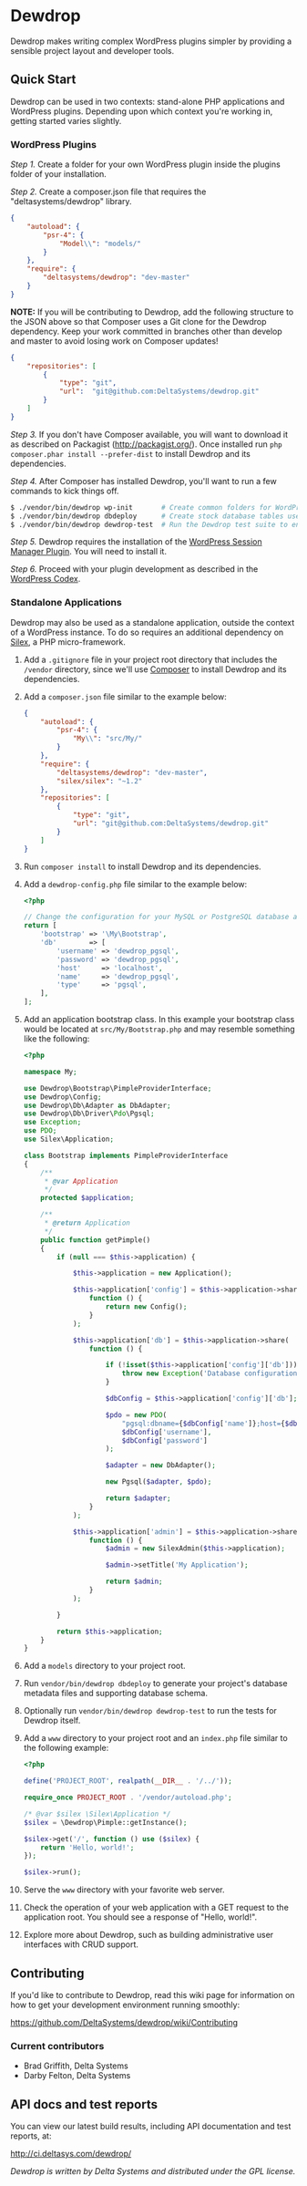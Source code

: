Dewdrop
=======

Dewdrop makes writing complex WordPress plugins simpler by providing a 
sensible project layout and developer tools.


Quick Start
-----------

Dewdrop can be used in two contexts: stand-alone PHP applications and WordPress
plugins.  Depending upon which context you're working in, getting started varies
slightly.

### WordPress Plugins

*Step 1.* Create a folder for your own WordPress plugin inside the plugins folder of your installation.

*Step 2.* Create a composer.json file that requires the "deltasystems/dewdrop" library.  

```json
{
    "autoload": {
        "psr-4": {
            "Model\\": "models/"
        }
    },
    "require": {
        "deltasystems/dewdrop": "dev-master"
    }
}
```

**NOTE:** If you will be contributing to Dewdrop, add the following structure to the JSON above so that Composer uses a
Git clone for the Dewdrop dependency. Keep your work committed in branches other than develop and master to avoid losing
work on Composer updates!

```json
{
    "repositories": [
        {
            "type": "git",
            "url":  "git@github.com:DeltaSystems/dewdrop.git"
        }
    ]
}
```

*Step 3.* If you don't have Composer available, you will want to download it as described on Packagist (<http://packagist.org/>).  Once installed run `php composer.phar install --prefer-dist` to install Dewdrop and its dependencies.

*Step 4.* After Composer has installed Dewdrop, you'll want to run a few commands to kick things off.

```bash
$ ./vendor/bin/dewdrop wp-init       # Create common folders for WordPress plugins
$ ./vendor/bin/dewdrop dbdeploy      # Create stock database tables used by Dewdrop
$ ./vendor/bin/dewdrop dewdrop-test  # Run the Dewdrop test suite to ensure everything is working as expected
```

*Step 5.* Dewdrop requires the installation of the [WordPress Session Manager Plugin](https://wordpress.org/plugins/wp-session-manager/). You will need to install it.

*Step 6.* Proceed with your plugin development as described in the
[WordPress Codex](https://codex.wordpress.org/Writing_a_Plugin).

### Standalone Applications

Dewdrop may also be used as a standalone application, outside the context of a WordPress instance. To do so requires an
additional dependency on [Silex](http://silex.sensiolabs.org/), a PHP micro-framework.

1. Add a `.gitignore` file in your project root directory that includes the `/vendor` directory, since we'll use
    [Composer](https://getcomposer.org/) to install Dewdrop and its dependencies. 
1. Add a `composer.json` file similar to the example below:

    ```json
    {
        "autoload": {
            "psr-4": {
                "My\\": "src/My/"
            }
        },
        "require": {
            "deltasystems/dewdrop": "dev-master",
            "silex/silex": "~1.2"
        },
        "repositories": [
            {
                "type": "git",
                "url": "git@github.com:DeltaSystems/dewdrop.git"
            }
        ]
    }
    ```
1. Run `composer install` to install Dewdrop and its dependencies.
1. Add a `dewdrop-config.php` file similar to the example below:
    ```php
    <?php
    
    // Change the configuration for your MySQL or PostgreSQL database as appropriate
    return [
        'bootstrap' => '\My\Bootstrap',
        'db'        => [
            'username' => 'dewdrop_pgsql',
            'password' => 'dewdrop_pgsql',
            'host'     => 'localhost',
            'name'     => 'dewdrop_pgsql',
            'type'     => 'pgsql',
        ],
    ];    
    ```
1. Add an application bootstrap class. In this example your bootstrap class would be located at `src/My/Bootstrap.php`
    and may resemble something like the following:
    ```php
    <?php
    
    namespace My;
    
    use Dewdrop\Bootstrap\PimpleProviderInterface;
    use Dewdrop\Config;
    use Dewdrop\Db\Adapter as DbAdapter;
    use Dewdrop\Db\Driver\Pdo\Pgsql;
    use Exception;
    use PDO;
    use Silex\Application;
    
    class Bootstrap implements PimpleProviderInterface
    {
        /**
         * @var Application
         */
        protected $application;
    
        /**
         * @return Application
         */
        public function getPimple()
        {
            if (null === $this->application) {
    
                $this->application = new Application();
    
                $this->application['config'] = $this->application->share(
                    function () {
                        return new Config();
                    }
                );
    
                $this->application['db'] = $this->application->share(
                    function () {
    
                        if (!isset($this->application['config']['db'])) {
                            throw new Exception('Database configuration unavailable');
                        }
    
                        $dbConfig = $this->application['config']['db'];
    
                        $pdo = new PDO(
                            "pgsql:dbname={$dbConfig['name']};host={$dbConfig['host']}",
                            $dbConfig['username'],
                            $dbConfig['password']
                        );
    
                        $adapter = new DbAdapter();
    
                        new Pgsql($adapter, $pdo);
    
                        return $adapter;
                    }
                );

                $this->application['admin'] = $this->application->share(
                    function () {
                        $admin = new SilexAdmin($this->application);
    
                        $admin->setTitle('My Application');
    
                        return $admin;
                    }
                );

            }
    
            return $this->application;
        }
    }
    ```
1. Add a `models` directory to your project root.
1. Run `vendor/bin/dewdrop dbdeploy` to generate your project's database metadata files and supporting database schema.
1. Optionally run `vendor/bin/dewdrop dewdrop-test` to run the tests for Dewdrop itself.
1. Add a `www` directory to your project root and an `index.php` file similar to the following example:
    ```php
    <?php
    
    define('PROJECT_ROOT', realpath(__DIR__ . '/../'));
    
    require_once PROJECT_ROOT . '/vendor/autoload.php';
    
    /* @var $silex \Silex\Application */
    $silex = \Dewdrop\Pimple::getInstance();
    
    $silex->get('/', function () use ($silex) {
        return 'Hello, world!';
    });
    
    $silex->run();
    ```
1. Serve the `www` directory with your favorite web server.
1. Check the operation of your web application with a GET request to the application root. You should see a response of
    "Hello, world!".
1. Explore more about Dewdrop, such as building administrative user interfaces with CRUD support.




Contributing
------------

If you'd like to contribute to Dewdrop, read this wiki page for information on
how to get your development environment running smoothly:

<https://github.com/DeltaSystems/dewdrop/wiki/Contributing>

### Current contributors

* Brad Griffith, Delta Systems
* Darby Felton, Delta Systems


API docs and test reports
-------------------------

You can view our latest build results, including API documentation and test
reports, at:

<http://ci.deltasys.com/dewdrop/>

_Dewdrop is written by Delta Systems and distributed under the GPL license._
